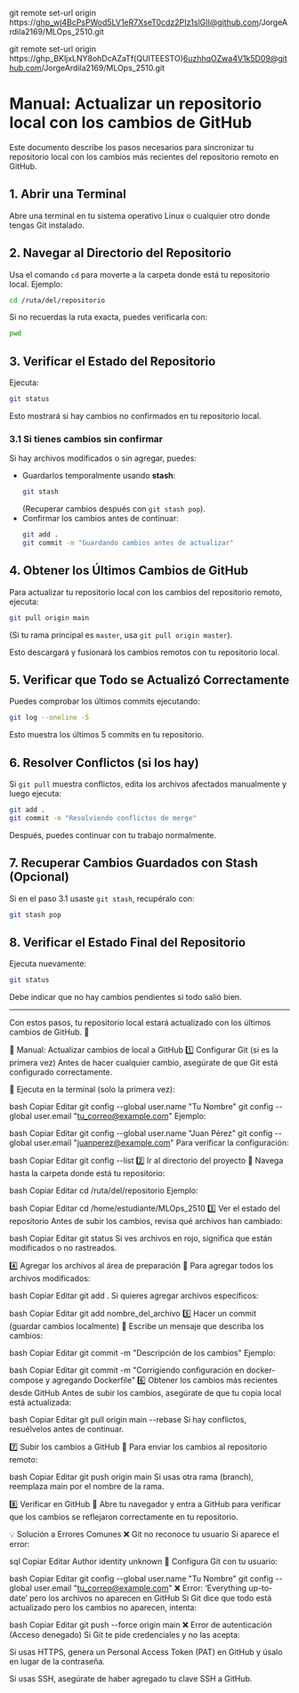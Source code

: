 git remote set-url origin https://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@github.com/JorgeArdila2169/MLOps_2510.git

git remote set-url origin https://ghp_BKljxLNY8ohDcAZaTf(QUITEESTO)6uzhhqOZwa4V1k5D09@github.com/JorgeArdila2169/MLOps_2510.git

# Manual: Actualizar un repositorio local con los cambios de GitHub

Este documento describe los pasos necesarios para sincronizar tu repositorio local con los cambios más recientes del repositorio remoto en GitHub.

## 1. Abrir una Terminal

Abre una terminal en tu sistema operativo Linux o cualquier otro donde tengas Git instalado.

## 2. Navegar al Directorio del Repositorio

Usa el comando `cd` para moverte a la carpeta donde está tu repositorio local. Ejemplo:
```bash
cd /ruta/del/repositorio
```
Si no recuerdas la ruta exacta, puedes verificarla con:
```bash
pwd
```

## 3. Verificar el Estado del Repositorio

Ejecuta:
```bash
git status
```
Esto mostrará si hay cambios no confirmados en tu repositorio local.

### 3.1 Si tienes cambios sin confirmar
Si hay archivos modificados o sin agregar, puedes:
- Guardarlos temporalmente usando **stash**:
  ```bash
  git stash
  ```
  (Recuperar cambios después con `git stash pop`).
- Confirmar los cambios antes de continuar:
  ```bash
  git add .
  git commit -m "Guardando cambios antes de actualizar"
  ```

## 4. Obtener los Últimos Cambios de GitHub

Para actualizar tu repositorio local con los cambios del repositorio remoto, ejecuta:
```bash
git pull origin main
```
(Si tu rama principal es `master`, usa `git pull origin master`).

Esto descargará y fusionará los cambios remotos con tu repositorio local.

## 5. Verificar que Todo se Actualizó Correctamente

Puedes comprobar los últimos commits ejecutando:
```bash
git log --oneline -5
```
Esto muestra los últimos 5 commits en tu repositorio.

## 6. Resolver Conflictos (si los hay)

Si `git pull` muestra conflictos, edita los archivos afectados manualmente y luego ejecuta:
```bash
git add .
git commit -m "Resolviendo conflictos de merge"
```
Después, puedes continuar con tu trabajo normalmente.

## 7. Recuperar Cambios Guardados con Stash (Opcional)
Si en el paso 3.1 usaste `git stash`, recupéralo con:
```bash
git stash pop
```

## 8. Verificar el Estado Final del Repositorio
Ejecuta nuevamente:
```bash
git status
```
Debe indicar que no hay cambios pendientes si todo salió bien.

---

Con estos pasos, tu repositorio local estará actualizado con los últimos cambios de GitHub. 🚀

📖 Manual: Actualizar cambios de local a GitHub
1️⃣ Configurar Git (si es la primera vez)
Antes de hacer cualquier cambio, asegúrate de que Git está configurado correctamente.

📌 Ejecuta en la terminal (solo la primera vez):

bash
Copiar
Editar
git config --global user.name "Tu Nombre"
git config --global user.email "tu_correo@example.com"
Ejemplo:

bash
Copiar
Editar
git config --global user.name "Juan Pérez"
git config --global user.email "juanperez@example.com"
Para verificar la configuración:

bash
Copiar
Editar
git config --list
2️⃣ Ir al directorio del proyecto
📌 Navega hasta la carpeta donde está tu repositorio:

bash
Copiar
Editar
cd /ruta/del/repositorio
Ejemplo:

bash
Copiar
Editar
cd /home/estudiante/MLOps_2510
3️⃣ Ver el estado del repositorio
Antes de subir los cambios, revisa qué archivos han cambiado:

bash
Copiar
Editar
git status
Si ves archivos en rojo, significa que están modificados o no rastreados.

4️⃣ Agregar los archivos al área de preparación
📌 Para agregar todos los archivos modificados:

bash
Copiar
Editar
git add .
Si quieres agregar archivos específicos:

bash
Copiar
Editar
git add nombre_del_archivo
5️⃣ Hacer un commit (guardar cambios localmente)
📌 Escribe un mensaje que describa los cambios:

bash
Copiar
Editar
git commit -m "Descripción de los cambios"
Ejemplo:

bash
Copiar
Editar
git commit -m "Corrigiendo configuración en docker-compose y agregando Dockerfile"
6️⃣ Obtener los cambios más recientes desde GitHub
Antes de subir los cambios, asegúrate de que tu copia local está actualizada:

bash
Copiar
Editar
git pull origin main --rebase
Si hay conflictos, resuélvelos antes de continuar.

7️⃣ Subir los cambios a GitHub
📌 Para enviar los cambios al repositorio remoto:

bash
Copiar
Editar
git push origin main
Si usas otra rama (branch), reemplaza main por el nombre de la rama.

8️⃣ Verificar en GitHub
📌 Abre tu navegador y entra a GitHub para verificar que los cambios se reflejaron correctamente en tu repositorio.

💡 Solución a Errores Comunes
❌ Git no reconoce tu usuario
Si aparece el error:

sql
Copiar
Editar
Author identity unknown
📌 Configura Git con tu usuario:

bash
Copiar
Editar
git config --global user.name "Tu Nombre"
git config --global user.email "tu_correo@example.com"
❌ Error: ‘Everything up-to-date’ pero los archivos no aparecen en GitHub
Si Git dice que todo está actualizado pero los cambios no aparecen, intenta:

bash
Copiar
Editar
git push --force origin main
❌ Error de autenticación (Acceso denegado)
Si Git te pide credenciales y no las acepta:

Si usas HTTPS, genera un Personal Access Token (PAT) en GitHub y úsalo en lugar de la contraseña.

Si usas SSH, asegúrate de haber agregado tu clave SSH a GitHub.

